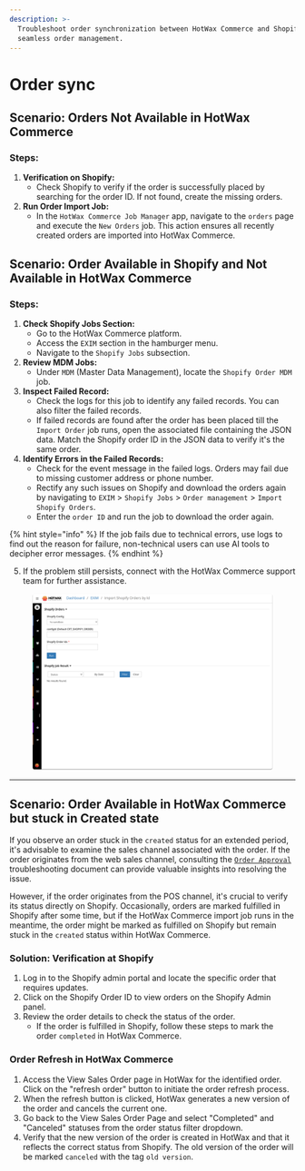 ```yaml
---
description: >-
  Troubleshoot order synchronization between HotWax Commerce and Shopify for
  seamless order management.
---
```


# Order sync

## Scenario: Orders Not Available in HotWax Commerce

### Steps:

1. **Verification on Shopify:**
   * Check Shopify to verify if the order is successfully placed by searching for the order ID. If not found, create the missing orders.
2. **Run Order Import Job:**
   * In the `HotWax Commerce Job Manager` app, navigate to the `orders` page and execute the `New Orders` job. This action ensures all recently created orders are imported into HotWax Commerce.

## Scenario: Order Available in Shopify and Not Available in HotWax Commerce

### Steps:

1. **Check Shopify Jobs Section:**
   * Go to the HotWax Commerce platform.
   * Access the `EXIM` section in the hamburger menu.
   * Navigate to the `Shopify Jobs` subsection.
2. **Review MDM Jobs:**
   * Under `MDM` (Master Data Management), locate the `Shopify Order MDM` job.
3. **Inspect Failed Record:**
   * Check the logs for this job to identify any failed records. You can also filter the failed records.
   * If failed records are found after the order has been placed till the `Import Order` job runs, open the associated file containing the JSON data. Match the Shopify order ID in the JSON data to verify it's the same order.
4. **Identify Errors in the Failed Records:**
   * Check for the event message in the failed logs. Orders may fail due to missing customer address or phone number.
   * Rectify any such issues on Shopify and download the orders again by navigating to `EXIM` > `Shopify Jobs` > `Order management` > `Import Shopify Orders`.
   * Enter the `order ID` and run the job to download the order again.

{% hint style="info" %}
If the job fails due to technical errors, use logs to find out the reason for failure, non-technical users can use AI tools to decipher error messages.
{% endhint %}

5. If the problem still persists, connect with the HotWax Commerce support team for further assistance.



<figure><img src="../.gitbook/assets/Order Sync (1).png" alt=""><figcaption></figcaption></figure>

***

## Scenario: Order Available in HotWax Commerce but stuck in Created state

If you observe an order stuck in the `created` status for an extended period, it's advisable to examine the sales channel associated with the order. If the order originates from the web sales channel, consulting the [`Order Approval`](https://docs.hotwax.co/user-guides/v/troubleshooting/hotwax-commerce/fulfillment/orderapproval) troubleshooting document can provide valuable insights into resolving the issue.

However, if the order originates from the POS channel, it's crucial to verify its status directly on Shopify. Occasionally, orders are marked fulfilled in Shopify after some time, but if the HotWax Commerce import job runs in the meantime, the order might be marked as fulfilled on Shopify but remain stuck in the `created` status within HotWax Commerce.

### Solution: Verification at Shopify

1. Log in to the Shopify admin portal and locate the specific order that requires updates.
2. Click on the Shopify Order ID to view orders on the Shopify Admin panel.
3. Review the order details to check the status of the order.
   * If the order is fulfilled in Shopify, follow these steps to mark the order `completed` in HotWax Commerce.

### Order Refresh in HotWax Commerce

1. Access the View Sales Order page in HotWax for the identified order. Click on the "refresh order" button to initiate the order refresh process.
2. When the refresh button is clicked, HotWax generates a new version of the order and cancels the current one.
3. Go back to the View Sales Order Page and select "Completed" and "Canceled" statuses from the order status filter dropdown.
4. Verify that the new version of the order is created in HotWax and that it reflects the correct status from Shopify. The old version of the order will be marked `canceled` with the tag `old version`.

